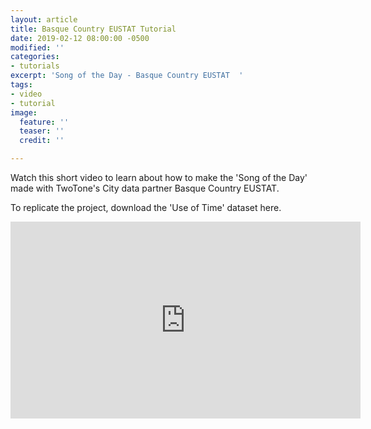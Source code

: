 ```yaml
---
layout: article
title: Basque Country EUSTAT Tutorial
date: 2019-02-12 08:00:00 -0500
modified: ''
categories:
- tutorials
excerpt: 'Song of the Day - Basque Country EUSTAT  '
tags:
- video
- tutorial
image:
  feature: ''
  teaser: ''
  credit: ''

---
```

Watch this short video to learn about how to make the 'Song of the Day' made with TwoTone's City data partner Basque Country EUSTAT.

To replicate the project, download the 'Use of Time' dataset here.

<iframe width="560" height="315" src="https://youtu.be/2dQMSMRWwJI" frameborder="0" allow="accelerometer; autoplay; encrypted-media; gyroscope; picture-in-picture" allowfullscreen></iframe>